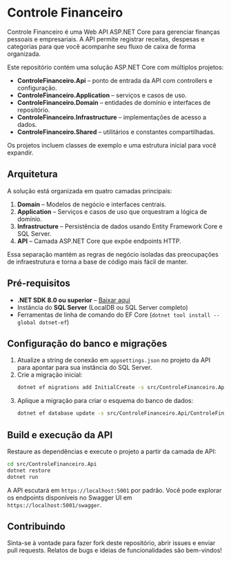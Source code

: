 # Controle Financeiro

Controle Financeiro é uma Web API ASP.NET Core para gerenciar finanças pessoais e empresariais. A API permite registrar receitas, despesas e categorias para que você acompanhe seu fluxo de caixa de forma organizada.

Este repositório contém uma solução ASP.NET Core com múltiplos projetos:

- **ControleFinanceiro.Api** – ponto de entrada da API com controllers e configuração.
- **ControleFinanceiro.Application** – serviços e casos de uso.
- **ControleFinanceiro.Domain** – entidades de domínio e interfaces de repositório.
- **ControleFinanceiro.Infrastructure** – implementações de acesso a dados.
- **ControleFinanceiro.Shared** – utilitários e constantes compartilhadas.

Os projetos incluem classes de exemplo e uma estrutura inicial para você expandir.

## Arquitetura

A solução está organizada em quatro camadas principais:

1. **Domain** – Modelos de negócio e interfaces centrais.
2. **Application** – Serviços e casos de uso que orquestram a lógica de domínio.
3. **Infrastructure** – Persistência de dados usando Entity Framework Core e SQL Server.
4. **API** – Camada ASP.NET Core que expõe endpoints HTTP.

Essa separação mantém as regras de negócio isoladas das preocupações de infraestrutura e torna a base de código mais fácil de manter.

## Pré-requisitos

- **.NET SDK 8.0 ou superior** – [Baixar aqui](https://dotnet.microsoft.com/download)
- Instância do **SQL Server** (LocalDB ou SQL Server completo)
- Ferramentas de linha de comando do EF Core (`dotnet tool install --global dotnet-ef`)

## Configuração do banco e migrações

1. Atualize a string de conexão em `appsettings.json` no projeto da API para apontar para sua instância do SQL Server.
2. Crie a migração inicial:
   ```bash
   dotnet ef migrations add InitialCreate -s src/ControleFinanceiro.Api/ControleFinanceiro.Api.csproj -p src/ControleFinanceiro.Infrastructure/ControleFinanceiro.Infrastructure.csproj
   ```
3. Aplique a migração para criar o esquema do banco de dados:
   ```bash
   dotnet ef database update -s src/ControleFinanceiro.Api/ControleFinanceiro.Api.csproj -p src/ControleFinanceiro.Infrastructure/ControleFinanceiro.Infrastructure.csproj
   ```

## Build e execução da API

Restaure as dependências e execute o projeto a partir da camada de API:

```bash
cd src/ControleFinanceiro.Api
dotnet restore
dotnet run
```

A API escutará em `https://localhost:5001` por padrão. Você pode explorar os endpoints disponíveis no Swagger UI em `https://localhost:5001/swagger`.

## Contribuindo

Sinta-se à vontade para fazer fork deste repositório, abrir issues e enviar pull requests. Relatos de bugs e ideias de funcionalidades são bem-vindos!
